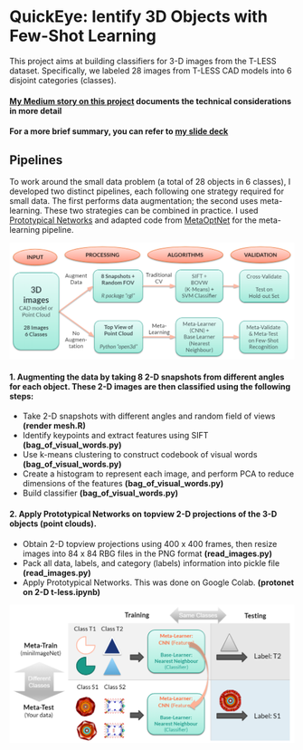 # QuickEye: Ientify 3D Objects with Few-Shot Learning

This project aims at building classifiers for 3-D images from the T-LESS dataset. Specifically, we labeled 28 images from T-LESS CAD models into 6 disjoint categories (classes).

#### [My Medium story on this project](https://blog.insightdatascience.com/can-we-identify-3-d-images-using-very-little-training-data-ebae1ed1d8f9?source=friends_link&sk=701069b966d51c67e48b75854e507d9c) documents the technical considerations in more detail
#### For a more brief summary, you can refer to [my slide deck](https://docs.google.com/presentation/d/1gPI8mBHrRALxYvreQ2w6GE0USxO4yxoAEVMmDMSYpK4/edit?usp=sharing)


## Pipelines

To work around the small data problem (a total of 28 objects in 6 classes), I developed two distinct pipelines, each following one strategy required for small data. The first performs data augmentation; the second uses meta-learning. These two strategies can be combined in practice.
I used [Prototypical Networks](https://arxiv.org/abs/1703.05175) and adapted code from [MetaOptNet](https://github.com/kjunelee/MetaOptNet) for the meta-learning pipeline.

![alt text](https://raw.githubusercontent.com/cxz222/QuickEye-repo/master/README%20images/pipeline.png)


#### 1. Augmenting the data by taking 8 2-D snapshots from different angles for each object. These 2-D images are then classified using the following steps:
* Take 2-D snapshots with different angles and random field of views **(render mesh.R)**
* Identify keypoints and extract features using SIFT **(bag_of_visual_words.py)**
* Use k-means clustering to construct codebook of visual words **(bag_of_visual_words.py)**
* Create a histogram to represent each image, and perform PCA to reduce dimensions of the features **(bag_of_visual_words.py)**
* Build classifier **(bag_of_visual_words.py)**

#### 2. Apply Prototypical Networks on topview 2-D projections of the 3-D objects (point clouds).
* Obtain 2-D topview projections using 400 x 400 frames, then resize images into 84 x 84 RBG files in the PNG format **(read_images.py)**
* Pack all data, labels, and category (labels) information into pickle file **(read_images.py)**
* Apply Prototypical Networks. This was done on Google Colab. **(protonet on 2-D t-less.ipynb)**

![alt text](https://raw.githubusercontent.com/cxz222/QuickEye-repo/master/README%20images/meta-learning.png)